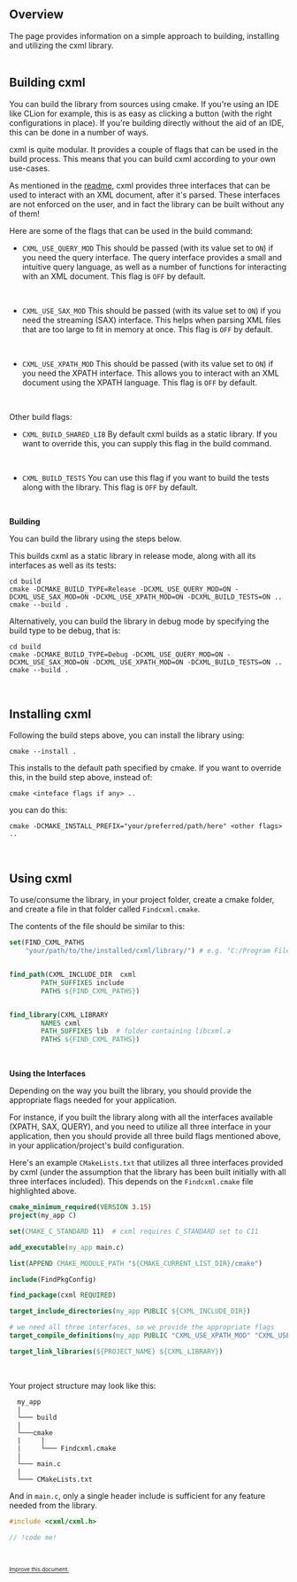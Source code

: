 ## Overview
The page provides information on a simple approach to building, installing and utilizing the cxml library.   
<br/>

## Building cxml

You can build the library from sources using cmake. If you're using an IDE like CLion for example, this is as easy as clicking a button (with the right configurations in place). If you're building directly without the aid of an IDE, this can be done in a number of ways.

cxml is quite modular. It provides a couple of flags that can be used in the build process. This means that you can build cxml according to your own use-cases.

As mentioned in the [readme](https://github.com/ziord/cxml/blob/master/docs/README.md), cxml provides three interfaces that can be used to interact with an XML document, after it's parsed. These interfaces are not enforced on the user, and in fact the library can be built without any of them!

Here are some of the flags that can be used in the build command:

- `CXML_USE_QUERY_MOD`
This should be passed (with its value set to `ON`) if you need the query interface. The query interface provides a small and intuitive query language, as well as a number of functions for interacting with an XML document.
This flag is `OFF` by default.

<br/>

- `CXML_USE_SAX_MOD`
This should be passed (with its value set to `ON`) if you need the streaming (SAX) interface. This helps when parsing XML files that are too large to fit in memory at once. 
This flag is `OFF` by default.

<br/>

- `CXML_USE_XPATH_MOD`
This should be passed (with its value set to `ON`) if you need the XPATH interface. This allows you to interact with an XML document using the XPATH language. 
This flag is `OFF` by default.

<br/>

Other build flags:

- `CXML_BUILD_SHARED_LIB`
By default cxml builds as a static library. If you want to override this, you can supply this flag in the build command.
<br/>

- `CXML_BUILD_TESTS`
You can use this flag if you want to build the tests along with the library. This flag is `OFF` by default.
<br/>

**Building**

You can build the library using the steps below.

This builds cxml as a static library in release mode, along with all its interfaces as well as its tests:

```
cd build
cmake -DCMAKE_BUILD_TYPE=Release -DCXML_USE_QUERY_MOD=ON -DCXML_USE_SAX_MOD=ON -DCXML_USE_XPATH_MOD=ON -DCXML_BUILD_TESTS=ON ..
cmake --build .
```

Alternatively, you can build the library in debug mode by specifying the build type to be debug, that is:

```
cd build
cmake -DCMAKE_BUILD_TYPE=Debug -DCXML_USE_QUERY_MOD=ON -DCXML_USE_SAX_MOD=ON -DCXML_USE_XPATH_MOD=ON -DCXML_BUILD_TESTS=ON ..
cmake --build .
```
<br/>

## Installing cxml

Following the build steps above, you can install the library using:

```
cmake --install .
```

This installs to the default path specified by cmake. If you want to override this, in the build step above, instead of:

```
cmake <inteface flags if any> ..
```

you can do this:
```
cmake -DCMAKE_INSTALL_PREFIX="your/preferred/path/here" <other flags> ..
```

<br/>

## Using cxml

To use/consume the library, in your project folder, create a cmake folder, and create a file in that folder called `Findcxml.cmake`.

The contents of the file should be similar to this:

```cmake
set(FIND_CXML_PATHS
    "your/path/to/the/installed/cxml/library/") # e.g. "C:/Program Files/cxml"


find_path(CXML_INCLUDE_DIR  cxml
        PATH_SUFFIXES include
        PATHS ${FIND_CXML_PATHS})


find_library(CXML_LIBRARY
        NAMES cxml
        PATH_SUFFIXES lib  # folder containing libcxml.a
        PATHS ${FIND_CXML_PATHS})
```
<br/>

**Using the Interfaces**

Depending on the way you built the library, you should provide the appropriate flags needed for your application.

For instance, if you built the library along with all the interfaces available (XPATH, SAX, QUERY), and you need to utilize all three interface in your application, then you should provide all three build flags mentioned above, in your application/project's build configuration.

Here's an example `CMakeLists.txt` that utilizes all three interfaces provided by cxml (under the assumption that the library has been built initially with all three interfaces included). This depends on the `Findcxml.cmake` file highlighted above.

```cmake
cmake_minimum_required(VERSION 3.15)
project(my_app C)

set(CMAKE_C_STANDARD 11)  # cxml requires C_STANDARD set to C11

add_executable(my_app main.c)

list(APPEND CMAKE_MODULE_PATH "${CMAKE_CURRENT_LIST_DIR}/cmake")

include(FindPkgConfig)

find_package(cxml REQUIRED)

target_include_directories(my_app PUBLIC ${CXML_INCLUDE_DIR})

# we need all three interfaces, so we provide the appropriate flags
target_compile_definitions(my_app PUBLIC "CXML_USE_XPATH_MOD" "CXML_USE_QUERY_MOD" "CXML_USE_SAX_MOD")

target_link_libraries(${PROJECT_NAME} ${CXML_LIBRARY})
```
<br/>

Your project structure may look like this:

```
  my_app
  |
  └─── build
  |
  └───cmake
  |     |
  |     └─── Findcxml.cmake
  |
  └─── main.c
  |
  └─── CMakeLists.txt
```

And in `main.c`, only a single header include is sufficient for any feature needed from the library. 

```C
#include <cxml/cxml.h>

// !code me!

```

<br/>

<sup><sup>[Improve this document.](https://github.com/ziord/cxml/issues)</sup></sup>

